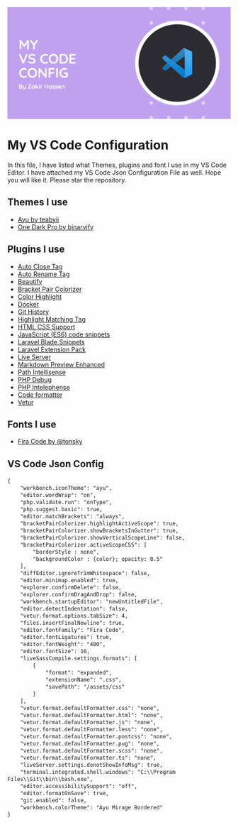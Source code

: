 ![](banner.png)


# My VS Code Configuration 
In this file, I have listed what Themes, plugins and font I use in my VS Code Editor. I have attached my VS Code Json Configuration File as well. Hope you will like it. Please star the repository. 

## Themes I use
- [Ayu by teabyii](https://marketplace.visualstudio.com/items?itemName=teabyii.ayu)
- [One Dark Pro by binaryify](https://marketplace.visualstudio.com/items?itemName=zhuangtongfa.Material-theme)

## Plugins I use
- [Auto Close Tag](https://marketplace.visualstudio.com/items?itemName=formulahendry.auto-close-tag)
- [Auto Rename Tag](https://marketplace.visualstudio.com/items?itemName=formulahendry.auto-rename-tag)
- [Beautify](https://marketplace.visualstudio.com/items?itemName=HookyQR.beautify)
- [Bracket Pair Colorizer](https://marketplace.visualstudio.com/items?itemName=CoenraadS.bracket-pair-colorizer)
- [Color Highlight](https://marketplace.visualstudio.com/items?itemName=naumovs.color-highlight)
- [Docker](https://marketplace.visualstudio.com/items?itemName=ms-azuretools.vscode-docker)
- [Git History](https://marketplace.visualstudio.com/items?itemName=donjayamanne.githistory)
- [Highlight Matching Tag](https://marketplace.visualstudio.com/items?itemName=vincaslt.highlight-matching-tag)
- [HTML CSS Support](https://marketplace.visualstudio.com/items?itemName=ecmel.vscode-html-css)
- [JavaScript (ES6) code snippets](https://marketplace.visualstudio.com/items?itemName=xabikos.JavaScriptSnippets)
- [Laravel Blade Snippets](https://marketplace.visualstudio.com/items?itemName=onecentlin.laravel-blade)
- [Laravel Extension Pack](https://marketplace.visualstudio.com/items?itemName=onecentlin.laravel-extension-pack)
- [Live Server](https://marketplace.visualstudio.com/items?itemName=ritwickdey.LiveServer)
- [Markdown Preview Enhanced](https://marketplace.visualstudio.com/items?itemName=shd101wyy.markdown-preview-enhanced)
- [Path Intellisense](https://marketplace.visualstudio.com/items?itemName=christian-kohler.path-intellisense)
- [PHP Debug](https://marketplace.visualstudio.com/items?itemName=felixfbecker.php-debug)
- [PHP Intelephense](https://marketplace.visualstudio.com/items?itemName=bmewburn.vscode-intelephense-client)
- [Code formatter](https://marketplace.visualstudio.com/items?itemName=esbenp.prettier-vscode)
- [Vetur](https://marketplace.visualstudio.com/items?itemName=octref.vetur)

## Fonts I use
- [Fira Code by @tonsky](https://github.com/devzakir/fira-code)



## VS Code Json Config
```
{
    "workbench.iconTheme": "ayu",
    "editor.wordWrap": "on",
    "php.validate.run": "onType",
    "php.suggest.basic": true,
    "editor.matchBrackets": "always",
    "bracketPairColorizer.highlightActiveScope": true,
    "bracketPairColorizer.showBracketsInGutter": true,
    "bracketPairColorizer.showVerticalScopeLine": false,
    "bracketPairColorizer.activeScopeCSS": [
        "borderStyle : none",
        "backgroundColor : {color}; opacity: 0.5"
    ],
    "diffEditor.ignoreTrimWhitespace": false,
    "editor.minimap.enabled": true,
    "explorer.confirmDelete": false,
    "explorer.confirmDragAndDrop": false,
    "workbench.startupEditor": "newUntitledFile",
    "editor.detectIndentation": false,
    "vetur.format.options.tabSize": 4,
    "files.insertFinalNewline": true,
    "editor.fontFamily": "Fira Code",
    "editor.fontLigatures": true,
    "editor.fontWeight": "400",
    "editor.fontSize": 16,
    "liveSassCompile.settings.formats": [
        {
            "format": "expanded",
            "extensionName": ".css",
            "savePath": "/assets/css"
        }
    ],
    "vetur.format.defaultFormatter.css": "none",
    "vetur.format.defaultFormatter.html": "none",
    "vetur.format.defaultFormatter.js": "none",
    "vetur.format.defaultFormatter.less": "none",
    "vetur.format.defaultFormatter.postcss": "none",
    "vetur.format.defaultFormatter.pug": "none",
    "vetur.format.defaultFormatter.scss": "none",
    "vetur.format.defaultFormatter.ts": "none",
    "liveServer.settings.donotShowInfoMsg": true,
    "terminal.integrated.shell.windows": "C:\\Program Files\\Git\\bin\\bash.exe",
    "editor.accessibilitySupport": "off",
    "editor.formatOnSave": true,
    "git.enabled": false,
    "workbench.colorTheme": "Ayu Mirage Bordered"
}

```
